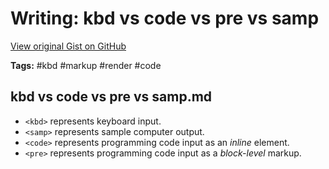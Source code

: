 # Writing: kbd vs code vs pre vs samp 

[View original Gist on GitHub](https://gist.github.com/Integralist/6d63e271c9301627d560b4786f629cac)

**Tags:** #kbd #markup #render #code

## kbd vs code vs pre vs samp.md

- `<kbd>` represents keyboard input.
- `<samp>` represents sample computer output.
- `<code>` represents programming code input as an _inline_ element. 
- `<pre>` represents programming code input as a _block-level_ markup.

